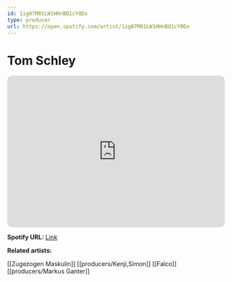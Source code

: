 ```yaml
---
id: 1ig07M01LW1HHnBQ1cY0Dx
type: producer
url: https://open.spotify.com/artist/1ig07M01LW1HHnBQ1cY0Dx
---
```

# Tom Schley

<iframe style="border-radius:12px" src="https://open.spotify.com/embed/artist/1ig07M01LW1HHnBQ1cY0Dx" width="100%" height="352" frameBorder="0" allowfullscreen="" allow="autoplay; clipboard-write; encrypted-media; fullscreen; picture-in-picture" loading="lazy"></iframe>

**Spotify URL:** [Link](https://open.spotify.com/artist/1ig07M01LW1HHnBQ1cY0Dx)

**Related artists:**

[[Zugezogen Maskulin]]
[[producers/Kenji,Simon]]
[[Falco]]
[[producers/Markus Ganter]]

